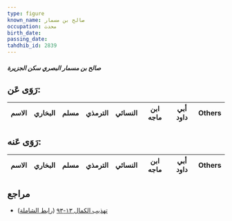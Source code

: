 ```yaml
---
type: figure
known_name: صالح بن مسمار
occupation: محدث
birth_date:
passing_date:
tahdhib_id: 2839
---
```

##### صالح بن مسمار البصري سكن الجزيرة

## رَوَى عَن:
| الاسم | البخاري | مسلم | الترمذي | النسائي | ابن ماجه | أبي داود | Others |
| ----- | ------- | ---- | ------- | ------- | -------- | -------- | ------ |
## رَوَى عَنه:
| الاسم | البخاري | مسلم | الترمذي | النسائي | ابن ماجه | أبي داود | Others |
| ----- | ------- | ---- | ------- | ------- | -------- | -------- | ------ |
## مراجع
- [تهذيب الكمال ١٣-٩٣](obsidian://open?vault=Tahdhib-al-Kamal&file=Figures/٢٨٣٩-صالح%20بن%20مسمار%20البصري%20سكن%20الجزيرة) ([رابط الشاملة](https://shamela.ws/book/3722/6474))